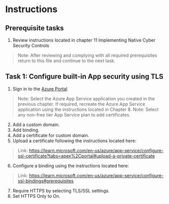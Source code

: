 # Instructions

## Prerequisite tasks

1. Review instructions located in chapter 11 Implementing Native Cyber Security Controls
> Note: After reviewing and complying with all required prerequisites return to this file and continue to the next task.

## Task 1: Configure built-in App security using TLS

1.	Sign in to the [Azure Portal](https://portal.azure.com/)
> Note: Select the Azure App Service application you created in the previous chapter. If required, recreate the Azure App Service application using the instructions located in Chapter 8.
> Note: Select any non-free tier App Service plan to add certificates.
2. Add a custom domain.
3. Add binding.
4. Add a certificate for custom domain.
5. Upload a certificate following the instructions located here:
> Link: https://learn.microsoft.com/en-us/azure/app-service/configure-ssl-certificate?tabs=apex%2Cportal#upload-a-private-certificate
6. Configure a binding using the instructions located here:
> Link: https://learn.microsoft.com/en-us/azure/app-service/configure-ssl-bindings#prerequisites
7. Require HTTPS by selecting TLS/SSL settings.
8. Set HTTPS Only to On.

